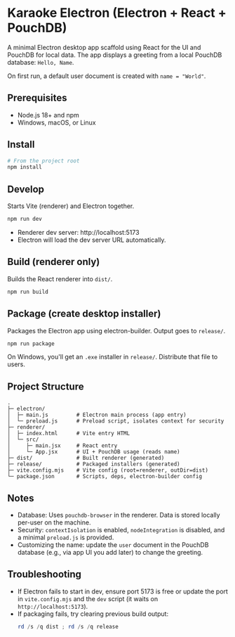 # Karaoke Electron (Electron + React + PouchDB)

A minimal Electron desktop app scaffold using React for the UI and PouchDB for local data. The app displays a greeting from a local PouchDB database: `Hello, Name`.

On first run, a default user document is created with `name = "World"`.

## Prerequisites

- Node.js 18+ and npm
- Windows, macOS, or Linux

## Install

```powershell
# From the project root
npm install
```

## Develop

Starts Vite (renderer) and Electron together.

```powershell
npm run dev
```

- Renderer dev server: http://localhost:5173
- Electron will load the dev server URL automatically.

## Build (renderer only)

Builds the React renderer into `dist/`.

```powershell
npm run build
```

## Package (create desktop installer)

Packages the Electron app using electron-builder. Output goes to `release/`.

```powershell
npm run package
```

On Windows, you'll get an `.exe` installer in `release/`. Distribute that file to users.

## Project Structure

```
.
├─ electron/
│  ├─ main.js         # Electron main process (app entry)
│  └─ preload.js      # Preload script, isolates context for security
├─ renderer/
│  ├─ index.html      # Vite entry HTML
│  └─ src/
│     ├─ main.jsx     # React entry
│     └─ App.jsx      # UI + PouchDB usage (reads name)
├─ dist/              # Built renderer (generated)
├─ release/           # Packaged installers (generated)
├─ vite.config.mjs    # Vite config (root=renderer, outDir=dist)
└─ package.json       # Scripts, deps, electron-builder config
```

## Notes

- Database: Uses `pouchdb-browser` in the renderer. Data is stored locally per-user on the machine.
- Security: `contextIsolation` is enabled, `nodeIntegration` is disabled, and a minimal `preload.js` is provided.
- Customizing the name: update the `user` document in the PouchDB database (e.g., via app UI you add later) to change the greeting.

## Troubleshooting

- If Electron fails to start in dev, ensure port 5173 is free or update the port in `vite.config.mjs` and the `dev` script (it waits on `http://localhost:5173`).
- If packaging fails, try clearing previous build output:
    ```powershell
    rd /s /q dist ; rd /s /q release
    ```
